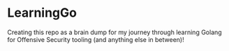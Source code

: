# LearningGo

Creating this repo as a brain dump for my journey through learning Golang for Offensive Security tooling (and anything else in between)!
